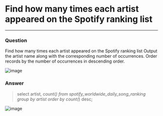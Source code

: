 # Find how many times each artist appeared on the Spotify ranking list

---

### Question

Find how many times each artist appeared on the Spotify ranking list
Output the artist name along with the corresponding number of occurrences.
Order records by the number of occurrences in descending order.

![image](https://user-images.githubusercontent.com/50389985/229297123-757c327b-55af-41f7-b29e-17ad3a380b9b.png)

### Answer

>select artist, count(*)
>from spotify_worldwide_daily_song_ranking
>group by artist
>order by count(*) desc;

![image](https://user-images.githubusercontent.com/50389985/229297135-0d3a9732-4c4c-4163-aa58-477f711a9c49.png)

